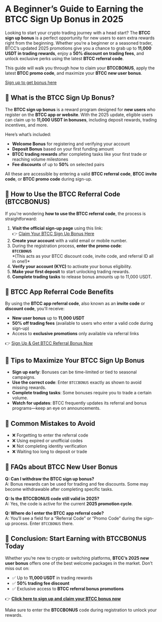 <h1>A Beginner’s Guide to Earning the BTCC Sign Up Bonus in 2025</h1>
<p>Looking to start your crypto trading journey with a head start? The <strong>BTCC sign up bonus</strong> is a perfect opportunity for new users to earn extra rewards right from the beginning. Whether you’re a beginner or a seasoned trader, BTCC’s updated 2025 promotions give you a chance to grab up to <strong>11,000 USDT in trading rewards</strong>, enjoy a <strong>50% discount on trading fees</strong>, and unlock exclusive perks using the latest <strong>BTCC referral code</strong>.</p>
<p>This guide will walk you through how to claim your <strong>BTCCBONUS</strong>, apply the latest <strong>BTCC promo code</strong>, and maximize your <strong>BTCC new user bonus</strong>.</p>
<p><a href="https://partner.btcc.com/us/c/BTCCBONUS/9303" target="_blank">Sign up to get bonus here</a></p>
<img src="https://images.mirror-media.xyz/publication-images/qVv1HIUVtLAdWVcjvkQcB.png?height=960&amp;width=1920" decoding="async" data-nimg="fill" class="css-xah9so" style="position:absolute;top:0;left:0;bottom:0;right:0;box-sizing:border-box;padding:0;border:none;margin:auto;display:block;width:0;height:0;min-width:100%;max-width:100%;min-height:100%;max-height:100%">
<h2>🔹 What is the BTCC Sign Up Bonus?</h2>
<p>The <strong>BTCC sign up bonus</strong> is a reward program designed for <strong>new users</strong> who register on the <strong>BTCC app or website</strong>. With the 2025 update, eligible users can claim up to <strong>11,000 USDT in bonuses</strong>, including deposit rewards, trading incentives, and more.</p>
<p>Here’s what’s included:</p>
<ul>
<li><strong>Welcome Bonus</strong> for registering and verifying your account</li>
<li><strong>Deposit Bonus</strong> based on your first funding amount</li>
<li><strong>BTCC trading rewards</strong> after completing tasks like your first trade or reaching volume milestones</li>
<li><strong>Fee discounts</strong> of up to <strong>50%</strong> on selected pairs</li>
</ul>
<p>All these are accessible by entering a valid <strong>BTCC referral code</strong>, <strong>BTCC invite code</strong>, or <strong>BTCC promo code</strong> during sign-up.</p>

<h2>🔹 How to Use the BTCC Referral Code (BTCCBONUS)</h2>
<p>If you're wondering <strong>how to use the BTCC referral code</strong>, the process is straightforward:</p>
<ol>
<li><strong>Visit the official sign-up page</strong> using this link:<br>
👉 <a href="https://partner.btcc.com/us/c/BTCCBONUS/9303" target="_blank">Claim Your BTCC Sign Up Bonus Here</a></li>
<li><strong>Create your account</strong> with a valid email or mobile number.</li>
<li>During the registration process, <strong>enter the promo code</strong>:<br>
<code><strong>BTCCBONUS</strong></code><br>
*(This acts as your BTCC discount code, invite code, and referral ID all in one!)*</li>
<li><strong>Verify your account (KYC)</strong> to activate your bonus eligibility.</li>
<li><strong>Make your first deposit</strong> to start unlocking trading rewards.</li>
<li><strong>Complete trading tasks</strong> to release bonus amounts up to 11,000 USDT.</li>
</ol>

<h2>🔹 BTCC App Referral Code Benefits</h2>
<p>By using the <strong>BTCC app referral code</strong>, also known as an <strong>invite code</strong> or <strong>discount code</strong>, you’ll receive:</p>
<ul>
<li><strong>New user bonus</strong> up to <strong>11,000 USDT</strong></li>
<li><strong>50% off trading fees</strong> (available to users who enter a valid code during sign-up)</li>
<li>Access to <strong>exclusive promotions</strong> only available via referral links</li>
</ul>
<p>👉 <a href="https://partner.btcc.com/us/c/BTCCBONUS/9303" target="_blank">Sign Up & Get BTCC Referral Bonus Now</a></p>

<h2>🔹 Tips to Maximize Your BTCC Sign Up Bonus</h2>
<ul>
<li><strong>Sign up early</strong>: Bonuses can be time-limited or tied to seasonal campaigns.</li>
<li><strong>Use the correct code</strong>: Enter <code>BTCCBONUS</code> exactly as shown to avoid missing rewards.</li>
<li><strong>Complete trading tasks</strong>: Some bonuses require you to trade a certain volume.</li>
<li><strong>Watch for updates</strong>: BTCC frequently updates its referral and bonus programs—keep an eye on announcements.</li>
</ul>

<h2>🔹 Common Mistakes to Avoid</h2>
<ul>
<li>❌ Forgetting to enter the referral code</li>
<li>❌ Using expired or unofficial codes</li>
<li>❌ Not completing identity verification</li>
<li>❌ Waiting too long to deposit or trade</li>
</ul>

<h2>🔹 FAQs about BTCC New User Bonus</h2>
<p><strong>Q: Can I withdraw the BTCC sign up bonus?</strong><br>
A: Bonus rewards can be used for trading and fee discounts. Some may become withdrawable after completing specific tasks.</p>
<p><strong>Q: Is the BTCCBONUS code still valid in 2025?</strong><br>
A: Yes, the code is active for the current <strong>2025 promotion cycle</strong>.</p>
<p><strong>Q: Where do I enter the BTCC app referral code?</strong><br>
A: You’ll see a field for a “Referral Code” or “Promo Code” during the sign-up process. Enter <code>BTCCBONUS</code> there.</p>

<h2>🔹 Conclusion: Start Earning with BTCCBONUS Today</h2>
<p>Whether you’re new to crypto or switching platforms, <strong>BTCC’s 2025 new user bonus</strong> offers one of the best welcome packages in the market. Don’t miss out on:</p>
<ul>
<li>✅ Up to <strong>11,000 USDT</strong> in trading rewards</li>
<li>✅ <strong>50% trading fee discount</strong></li>
<li>✅ Exclusive access to <strong>BTCC referral bonus promotions</strong></li>
</ul>
<p>👉 <strong><a href="https://partner.btcc.com/us/c/BTCCBONUS/9303" target="_blank">Click here to sign up and claim your BTCC bonus now</a></strong></p>
<p>Make sure to enter the <strong>BTCCBONUS</strong> code during registration to unlock your rewards.</p>
